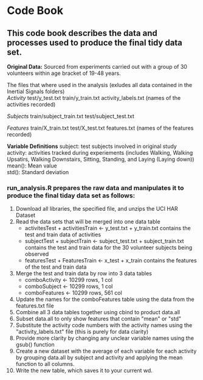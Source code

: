 # Code Book
## This code book describes the data and processes used to produce the final tidy data set. 


**Original Data:**
Sourced from experiments carried out with a group of 30 volunteers within age bracket of 19-48 years. 

The files that where used in the analysis (exludes all data contained in the Inertial Signals folders)<br>
*Activity*
test/y_test.txt
train/y_train.txt
activity_labels.txt (names of the activities recorded)

*Subjects*
train/subject_train.txt
test/subject_test.txt

*Features*
train/X_train.txt
test/X_test.txt
features.txt (names of the features recorded)

**Variable Definitions**
subject: test subjects involved in original study<br>
activity: activities tracked during experiements (includes Walking, Walking Upsatirs, Walking Downstairs, Sitting, Standing, and Laying (Laying down))<br>
mean(): Mean value <br>
std(): Standard deviation<br>

### run_analysis.R prepares the raw data and manipulates it to produce the final tiday data set as follows: 
1. Download all libraries, the specified file, and unzips the UCI HAR Dataset
2. Read the data sets that will be merged into one data table
	- activitesTest + activitiesTrain <- y_test.txt + y_train.txt contains the test and train data of activities
	- subjectTest + subjectTrain <- subject_test.txt + subject_train.txt contains the test and train data for the 30 volunteer subjects being observed
	- featuresTest + FeaturesTrain <- x_test + x_train contains the features of the test and train data
3. Merge the test and train data by row into 3 data tables
	- comboActivity <- 10299 rows, 1 col
	- comboSubject <- 10299 rows, 1 col
	- comboFeatures <- 10299 rows, 561 col
4. Update the names for the comboFeatures table using the data from the features.txt file 
5. Combine all 3 data tables together using cbind to product data.all
6. Subset data.all to only show features that contain "mean" or "std"
7. Substitute the activity code numbers with the activity names using the "activity_labels.txt" file (this is purely for data clarity)
8. Provide more clarity by changing any unclear variable names using the gsub() function
9. Create a new dataset with the average of each variable for each activity by grouping data.all by subject and activity and applying the mean function to all columns.
10. Write the new table, which saves it to your current wd.
